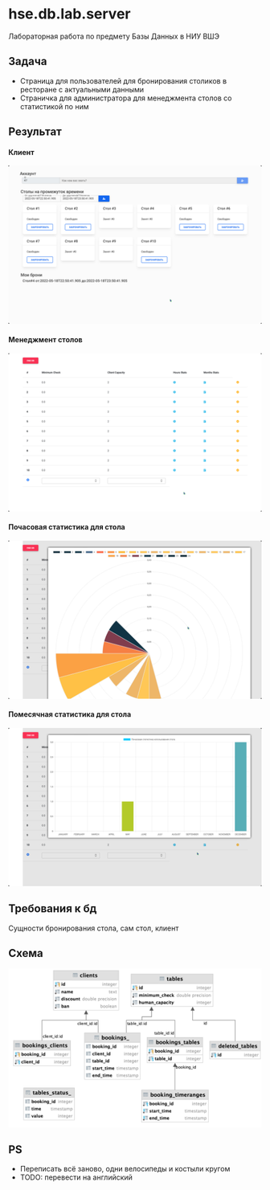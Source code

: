 # hse.db.lab.server

Лабораторная работа по предмету Базы Данных в НИУ ВШЭ

## Задача
* Страница для пользователей для бронирования столиков в ресторане с актуальными данными
* Страничка для администратора для менеджмента столов со статистикой по ним

## Результат
#### Клиент
![](/readme/client.png)

#### Менеджмент столов
![](/readme/admin_tables_list.png)

#### Почасовая статистика для стола
![](/readme/admin_hours_stat.png)

#### Помесячная статистика для стола
![](/readme/admin_months_stat.png)

## Требования к бд
Сущности бронирования стола, сам стол, клиент

## Схема
![](/resources/Снимок%20экрана%202021-12-23%20в%2010.00.28.png)

## PS
* Переписать всё заново, одни велосипеды и костыли кругом
* TODO: перевести на английский
